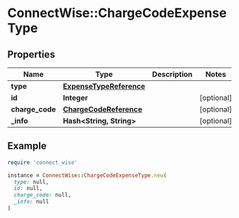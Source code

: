 # ConnectWise::ChargeCodeExpenseType

## Properties

| Name | Type | Description | Notes |
| ---- | ---- | ----------- | ----- |
| **type** | [**ExpenseTypeReference**](ExpenseTypeReference.md) |  |  |
| **id** | **Integer** |  | [optional] |
| **charge_code** | [**ChargeCodeReference**](ChargeCodeReference.md) |  | [optional] |
| **_info** | **Hash&lt;String, String&gt;** |  | [optional] |

## Example

```ruby
require 'connect_wise'

instance = ConnectWise::ChargeCodeExpenseType.new(
  type: null,
  id: null,
  charge_code: null,
  _info: null
)
```

